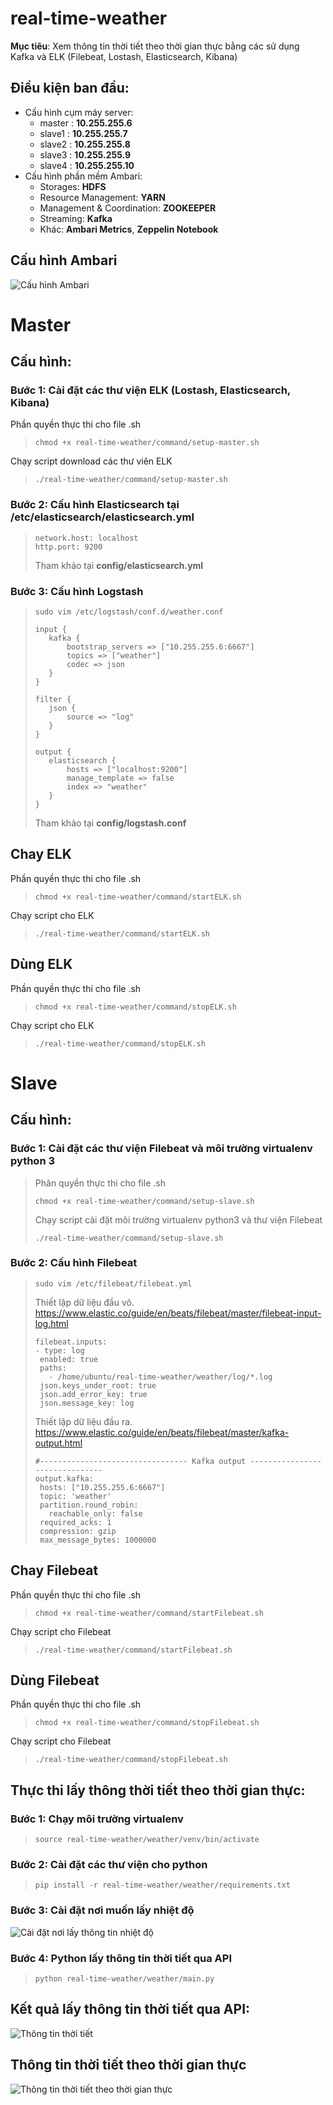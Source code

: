 # real-time-weather
**Mục tiêu**: Xem thông tin thời tiết theo thời gian thực bằng các sử dụng Kafka và ELK (Filebeat, Lostash, Elasticsearch, Kibana)

Điều kiện ban đầu:
------------------
- Cấu hình cụm máy server:
  * master : **10.255.255.6**
  * slave1 : **10.255.255.7**
  * slave2 : **10.255.255.8**
  * slave3 : **10.255.255.9**
  * slave4 : **10.255.255.10**
- Cấu hình phần mềm Ambari:
  * Storages: **HDFS**
  * Resource Management: **YARN**
  * Management & Coordination: **ZOOKEEPER**
  * Streaming: **Kafka**
  * Khác: **Ambari Metrics**, **Zeppelin Notebook**

## Cấu hình Ambari
![](img/AmbariSetup.png "Cấu hình Ambari")

# Master
Cấu hình:
----------------
### Bước 1: Cài đặt các thư viện ELK (Lostash, Elasticsearch, Kibana)
Phần quyền thực thi cho file .sh
>```
>chmod +x real-time-weather/command/setup-master.sh
>```
Chạy script download các thư viên ELK
>```
>./real-time-weather/command/setup-master.sh
>```

### Bước 2: Cấu hình Elasticsearch tại /etc/elasticsearch/elasticsearch.yml

>```
>network.host: localhost
>http.port: 9200
>```
>Tham khảo tại **config/elasticsearch.yml**

### Bước 3: Cấu hình Logstash
>```
>sudo vim /etc/logstash/conf.d/weather.conf
>```
>```
>input {
>    kafka {
>        bootstrap_servers => ["10.255.255.6:6667"]
>        topics => ["weather"]
>        codec => json
>    }
>}
>
>filter {
>    json {
>        source => "log"
>    }    
>}
>
>output {
>    elasticsearch {
>        hosts => ["localhost:9200"]
>        manage_template => false
>        index => "weather"
>    }
>}
>```
> Tham khảo tại **config/logstash.conf**

Chay ELK
-------------------
Phần quyền thực thi cho file .sh
>```
>chmod +x real-time-weather/command/startELK.sh
>```
Chạy script cho ELK
>```
>./real-time-weather/command/startELK.sh
>```

Dùng ELK
-------------------
Phần quyền thực thi cho file .sh
>```
>chmod +x real-time-weather/command/stopELK.sh
>```
Chạy script cho ELK
>```
>./real-time-weather/command/stopELK.sh
>```

# Slave
Cấu hình:
----------------
### Bước 1: Cài đặt các thư viện Filebeat và môi trường virtualenv python 3
>Phân quyền thực thi cho file .sh
>```
>chmod +x real-time-weather/command/setup-slave.sh
>```
>Chạy script cài đặt môi trường virtualenv python3 và thư viện Filebeat
>```
>./real-time-weather/command/setup-slave.sh
>```

### Bước 2: Cấu hình Filebeat
>```
>sudo vim /etc/filebeat/filebeat.yml
>```
>Thiết lập dữ liệu đầu vô. \
>https://www.elastic.co/guide/en/beats/filebeat/master/filebeat-input-log.html
>```
>filebeat.inputs:
>- type: log
>  enabled: true
>  paths:
>    - /home/ubuntu/real-time-weather/weather/log/*.log
>  json.keys_under_root: true
>  json.add_error_key: true
>  json.message_key: log
>```
> Thiết lập dữ liệu đầu ra. \
> https://www.elastic.co/guide/en/beats/filebeat/master/kafka-output.html
>```
>#--------------------------------- Kafka output -------------------------------
>output.kafka:
>  hosts: ["10.255.255.6:6667"]
>  topic: 'weather'
>  partition.round_robin:
>    reachable_only: false
>  required_acks: 1
>  compression: gzip
>  max_message_bytes: 1000000
>```

Chay Filebeat
-------------------
Phần quyền thực thi cho file .sh
>```
>chmod +x real-time-weather/command/startFilebeat.sh
>```
Chạy script cho Filebeat
>```
>./real-time-weather/command/startFilebeat.sh
>```

Dùng Filebeat
-------------------
Phần quyền thực thi cho file .sh
>```
>chmod +x real-time-weather/command/stopFilebeat.sh
>```
Chạy script cho Filebeat
>```
>./real-time-weather/command/stopFilebeat.sh
>```

Thực thi lấy thông thời tiết theo thời gian thực:
-------------------------------------------------
### Bước 1: Chạy môi trường virtualenv
>```
>source real-time-weather/weather/venv/bin/activate
>```
### Bước 2: Cài đặt các thư viện cho python
>```
>pip install -r real-time-weather/weather/requirements.txt
>```
### Bước 3: Cài đặt nơi muốn lấy nhiệt độ

![](img/PythonSetup.png "Cài đặt nơi lấy thông tin nhiệt độ")

### Bước 4: Python lấy thông tin thời tiết qua API
>```
>python real-time-weather/weather/main.py
>```

Kết quả lấy thông tin thời tiết qua API:
----------------------------------------
![](img/GetAPIWether.png "Thông tin thời tiết")


## Thông tin thời tiết theo thời gian thực
![](img/LogstashWeather.png "Thông tin thời tiết theo thời gian thực")
